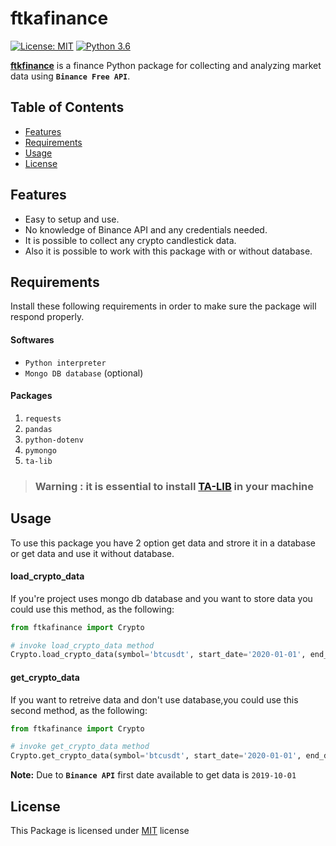 # ftkafinance
[![License: MIT](https://img.shields.io/badge/License-MIT-yellow.svg)](https://opensource.org/licenses/MIT) 
[![Python 3.6](https://img.shields.io/badge/python-3.8-blue.svg)](https://www.python.org/downloads/release/python-360/)


**[ftkfinance](https://github.com/hamednikseresht/ftkafinance.git)** is a finance Python package for collecting and analyzing market data using **`Binance Free API`**.

## Table of Contents
 - [Features](#features)
 - [Requirements](#requirements)
 - [Usage](#usage)
 - [License](#license)

## Features
 * Easy to setup and use.
 * No knowledge of Binance API and any credentials needed.
 * It is possible to collect any crypto candlestick data.
 * Also it is possible to work with this package with or without database. 

## Requirements
Install these following requirements in order to make sure the package will respond properly.
<br>

#### Softwares
- `Python interpreter`
- `Mongo DB database` (optional)

#### Packages 
1. `requests`
2. `pandas`
3. `python-dotenv`
4. `pymongo`
5. `ta-lib`

> ### Warning : it is essential to install [TA-LIB](http://mrjbq7.github.io/ta-lib/install.html) in your machine


## Usage
To use this package you have 2 option get data and strore it in a database or get data and use it without database. 

#### **load_crypto_data**
If you're project uses mongo db database and you want to store data you could use this method, as the following:

```python
from ftkafinance import Crypto

# invoke load_crypto_data method
Crypto.load_crypto_data(symbol='btcusdt', start_date='2020-01-01', end_date='2020-01-15', interval='1m')
```

#### **get_crypto_data**
If you want to retreive data and don't use database,you could use this second method, as the following:

```python
from ftkafinance import Crypto

# invoke get_crypto_data method
Crypto.get_crypto_data(symbol='btcusdt', start_date='2020-01-01', end_date='2020-01-15', interval='1m')
```

**Note:** Due to **`Binance API`** first date available to get data is `2019-10-01`
<br>

## License
This Package is licensed under [MIT](https://choosealicense.com/licenses/mit/) license


